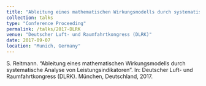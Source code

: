 ```yaml
---
title: "Ableitung eines mathematischen Wirkungsmodells durch systematische Analyse von Leistungsindikatoren"
collection: talks
type: "Conference Proceeding"
permalink: /talks/2017-DLRK
venue: "Deutscher Luft- und Raumfahrtkongress (DLRK)"
date: 2017-09-07
location: "Munich, Germany"
---
```


S. Reitmann. “Ableitung eines mathematischen Wirkungsmodells durch systematische Analyse von Leistungsindikatoren”. In: Deutscher Luft- und Raumfahrtkongress (DLRK). München, Deutschland, 2017.
